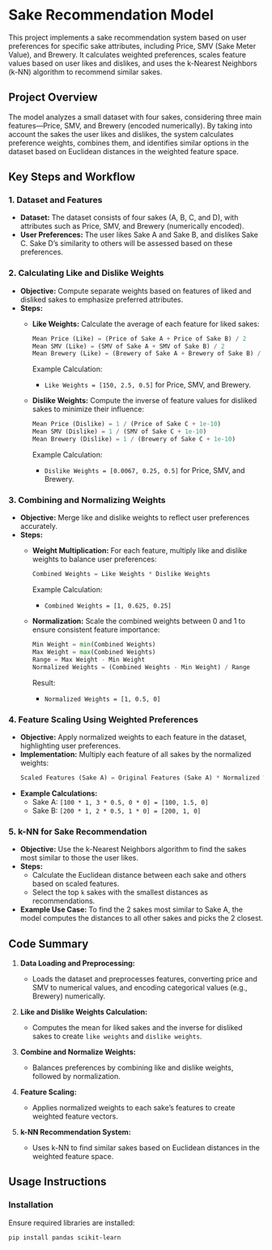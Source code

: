 # Sake Recommendation Model

This project implements a sake recommendation system based on user preferences for specific sake attributes, including Price, SMV (Sake Meter Value), and Brewery. It calculates weighted preferences, scales feature values based on user likes and dislikes, and uses the k-Nearest Neighbors (k-NN) algorithm to recommend similar sakes.

## Project Overview

The model analyzes a small dataset with four sakes, considering three main features—Price, SMV, and Brewery (encoded numerically). By taking into account the sakes the user likes and dislikes, the system calculates preference weights, combines them, and identifies similar options in the dataset based on Euclidean distances in the weighted feature space.

## Key Steps and Workflow

### 1. Dataset and Features
   - **Dataset:** The dataset consists of four sakes (A, B, C, and D), with attributes such as Price, SMV, and Brewery (numerically encoded).
   - **User Preferences:** The user likes Sake A and Sake B, and dislikes Sake C. Sake D’s similarity to others will be assessed based on these preferences.

### 2. Calculating Like and Dislike Weights
   - **Objective:** Compute separate weights based on features of liked and disliked sakes to emphasize preferred attributes.
   - **Steps:**
     - **Like Weights:** Calculate the average of each feature for liked sakes:
       ```python
       Mean Price (Like) = (Price of Sake A + Price of Sake B) / 2
       Mean SMV (Like) = (SMV of Sake A + SMV of Sake B) / 2
       Mean Brewery (Like) = (Brewery of Sake A + Brewery of Sake B) / 2
       ```
       Example Calculation:
       - `Like Weights = [150, 2.5, 0.5]` for Price, SMV, and Brewery.
     
     - **Dislike Weights:** Compute the inverse of feature values for disliked sakes to minimize their influence:
       ```python
       Mean Price (Dislike) = 1 / (Price of Sake C + 1e-10)
       Mean SMV (Dislike) = 1 / (SMV of Sake C + 1e-10)
       Mean Brewery (Dislike) = 1 / (Brewery of Sake C + 1e-10)
       ```
       Example Calculation:
       - `Dislike Weights = [0.0067, 0.25, 0.5]` for Price, SMV, and Brewery.

### 3. Combining and Normalizing Weights
   - **Objective:** Merge like and dislike weights to reflect user preferences accurately.
   - **Steps:**
     - **Weight Multiplication:** For each feature, multiply like and dislike weights to balance user preferences:
       ```python
       Combined Weights = Like Weights * Dislike Weights
       ```
       Example Calculation:
       - `Combined Weights = [1, 0.625, 0.25]`

     - **Normalization:** Scale the combined weights between 0 and 1 to ensure consistent feature importance:
       ```python
       Min Weight = min(Combined Weights)
       Max Weight = max(Combined Weights)
       Range = Max Weight - Min Weight
       Normalized Weights = (Combined Weights - Min Weight) / Range
       ```
       Result:
       - `Normalized Weights = [1, 0.5, 0]`

### 4. Feature Scaling Using Weighted Preferences
   - **Objective:** Apply normalized weights to each feature in the dataset, highlighting user preferences.
   - **Implementation:** Multiply each feature of all sakes by the normalized weights:
     ```python
     Scaled Features (Sake A) = Original Features (Sake A) * Normalized Weights
     ```
   - **Example Calculations:**
     - Sake A: `[100 * 1, 3 * 0.5, 0 * 0] = [100, 1.5, 0]`
     - Sake B: `[200 * 1, 2 * 0.5, 1 * 0] = [200, 1, 0]`

### 5. k-NN for Sake Recommendation
   - **Objective:** Use the k-Nearest Neighbors algorithm to find the sakes most similar to those the user likes.
   - **Steps:**
     - Calculate the Euclidean distance between each sake and others based on scaled features.
     - Select the top `k` sakes with the smallest distances as recommendations.
   - **Example Use Case:** To find the 2 sakes most similar to Sake A, the model computes the distances to all other sakes and picks the 2 closest.

## Code Summary

1. **Data Loading and Preprocessing:**
   - Loads the dataset and preprocesses features, converting price and SMV to numerical values, and encoding categorical values (e.g., Brewery) numerically.

2. **Like and Dislike Weights Calculation:**
   - Computes the mean for liked sakes and the inverse for disliked sakes to create `like weights` and `dislike weights`.

3. **Combine and Normalize Weights:**
   - Balances preferences by combining like and dislike weights, followed by normalization.

4. **Feature Scaling:**
   - Applies normalized weights to each sake’s features to create weighted feature vectors.

5. **k-NN Recommendation System:**
   - Uses k-NN to find similar sakes based on Euclidean distances in the weighted feature space.

## Usage Instructions

### Installation
Ensure required libraries are installed:
```bash
pip install pandas scikit-learn
